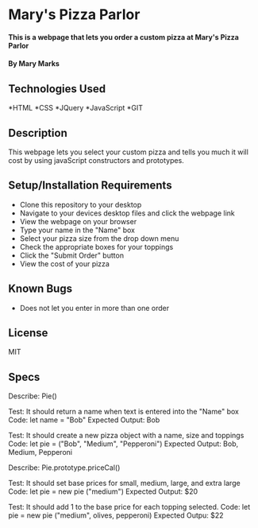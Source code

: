 # Mary's Pizza Parlor

#### This is a webpage that lets you order a custom pizza at Mary's Pizza Parlor

#### By Mary Marks

## Technologies Used

*HTML
*CSS
*JQuery
*JavaScript
*GIT

## Description

This webpage lets you select your custom pizza and tells you much it will cost by using javaScript constructors and prototypes.

## Setup/Installation Requirements

* Clone this repository to your desktop
* Navigate to your devices desktop files and click the webpage link
* View the webpage on your browser
* Type your name in the "Name" box
* Select your pizza size from the drop down menu
* Check the appropriate boxes for your toppings
* Click the "Submit Order" button
* View the cost of your pizza

## Known Bugs

* Does not let you enter in more than one order

## License

MIT

## Specs

Describe: Pie()

Test: It should return a name when text is entered into the "Name" box
Code: let name = "Bob"
Expected Output: Bob

Test: It should create a new pizza object with a name, size and toppings
Code: let pie = ("Bob", "Medium", "Pepperoni")
Expected Output: Bob, Medium, Pepperoni

Describe: Pie.prototype.priceCal()

Test: It should set base prices for small, medium, large, and extra large
Code: let pie = new pie ("medium")
Expected Output: $20

Test: It should add 1 to the base price for each topping selected.
Code: let pie = new pie ("medium", olives, pepperoni)
Expected Outpu: $22

